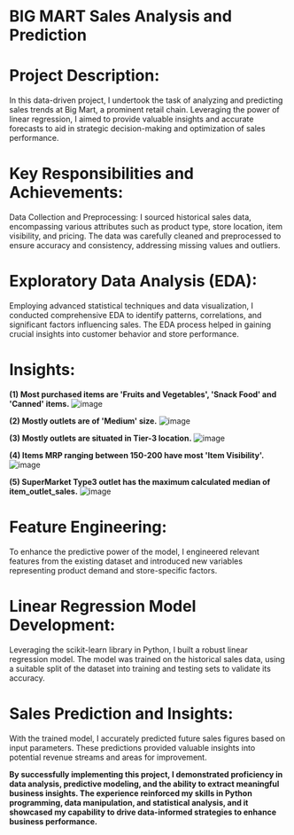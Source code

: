 # BIG MART Sales Analysis and Prediction

# Project Description:
In this data-driven project, I undertook the task of analyzing and predicting sales trends at Big Mart, a prominent retail chain. Leveraging the power of linear regression, I aimed to provide valuable insights and accurate forecasts to aid in strategic decision-making and optimization of sales performance.

# Key Responsibilities and Achievements:
Data Collection and Preprocessing: I sourced historical sales data, encompassing various attributes such as product type, store location, item visibility, and pricing. The data was carefully cleaned and preprocessed to ensure accuracy and consistency, addressing missing values and outliers.

# Exploratory Data Analysis (EDA): 
Employing advanced statistical techniques and data visualization, I conducted comprehensive EDA to identify patterns, correlations, and significant factors influencing sales. The EDA process helped in gaining crucial insights into customer behavior and store performance.

# Insights:
**(1) Most purchased items are 'Fruits and Vegetables', 'Snack Food' and 'Canned' items.**
![image](https://github.com/NishantSuhag02/BIG-MART-Sales-Analysis-and-Prediction/assets/112072807/67cfbc73-2564-4a7f-a6c9-21f002cd5862)


**(2) Mostly outlets are of 'Medium' size.**
![image](https://github.com/NishantSuhag02/BIG-MART-Sales-Analysis-and-Prediction/assets/112072807/d2670340-ce94-4618-952b-6b7e4ef479a4)


**(3) Mostly outlets are situated in Tier-3 location.**
![image](https://github.com/NishantSuhag02/BIG-MART-Sales-Analysis-and-Prediction/assets/112072807/442eb0f8-0c75-4aad-bbe5-2389d94f41e3)


**(4) Items MRP ranging between 150-200 have most 'Item Visibility'.**
![image](https://github.com/NishantSuhag02/BIG-MART-Sales-Analysis-and-Prediction/assets/112072807/255ecaea-4072-440c-8a7d-e2cb7c6a5685)


**(5) SuperMarket Type3 outlet has the maximum calculated median of item_outlet_sales.** 
![image](https://github.com/NishantSuhag02/BIG-MART-Sales-Analysis-and-Prediction/assets/112072807/bde20a7e-6cfa-4332-bea4-188ba2e9027b)


# Feature Engineering: 
To enhance the predictive power of the model, I engineered relevant features from the existing dataset and introduced new variables representing product demand and store-specific factors.

# Linear Regression Model Development: 
Leveraging the scikit-learn library in Python, I built a robust linear regression model. The model was trained on the historical sales data, using a suitable split of the dataset into training and testing sets to validate its accuracy.

# Sales Prediction and Insights: 
With the trained model, I accurately predicted future sales figures based on input parameters. These predictions provided valuable insights into potential revenue streams and areas for improvement.


**By successfully implementing this project, I demonstrated proficiency in data analysis, predictive modeling, and the ability to extract meaningful business insights. The experience reinforced my skills in Python programming, data manipulation, and statistical analysis, and it showcased my capability to drive data-informed strategies to enhance business performance.**
